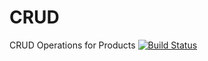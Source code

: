 # CRUD
CRUD Operations for Products
[![Build Status](https://dev.azure.com/meetrmaniar/CRUD/_apis/build/status/meetmaniar.CRUD?branchName=master)](https://dev.azure.com/meetrmaniar/CRUD/_build/latest?definitionId=5&branchName=master)
